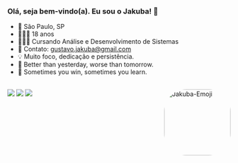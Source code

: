 ### Olá, seja bem-vindo(a). Eu sou o Jakuba! 👋

- 📍 São Paulo, SP
- 🙋🏽‍♂️ 18 anos
- 👨🏽‍💻 Cursando Análise e Desenvolvimento de Sistemas
- 📧 Contato: gustavo.jakuba@gmail.com
- 💡 Muito foco, dedicação e persistência.
- 💭 Better than yesterday, worse than tomorrow.
- 🦅 Sometimes you win, sometimes you learn.

<div style="display: inline_block"><br>
  <img align="right" alt="Jakuba-Emoji" height="150" style="border-radius:50px;" src="https://cdn.discordapp.com/attachments/945451490271698967/956205056523378728/Webp.net-gifmaker_1.gif">
</div>
<div> 
  <a href="https://instagram.com/gujakubavicius" target="_blank"><img src="https://img.shields.io/badge/-Instagram-%23E4405F?style=for-the-badge&logo=instagram&logoColor=white" target="_blank"></a>
 	<a href = "mailto:gustavo.jakubavicius@hotmail.com"><img src="https://img.shields.io/badge/-Gmail-%23333?style=for-the-badge&logo=gmail&logoColor=white" target="_blank"></a>
  <a href="https://www.linkedin.com/in/gustavo-jakuba/" target="_blank"><img src="https://img.shields.io/badge/-LinkedIn-%230077B5?style=for-the-badge&logo=linkedin&logoColor=white" target="_blank"></a> 
 
</div>
